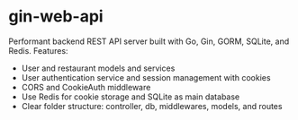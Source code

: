 # gin-web-api

Performant backend REST API server built with Go, Gin, GORM, SQLite, and Redis. Features:

- User and restaurant models and services
- User authentication service and session management with cookies
- CORS and CookieAuth middleware
- Use Redis for cookie storage and SQLite as main database
- Clear folder structure: controller, db, middlewares, models, and routes
